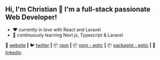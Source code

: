 ## Hi, I'm Christian 👋 I'm a full-stack passionate Web Developer!

- ❤️ currently in love with React and Laravel
- 🌱 continuously learning Next.js, Typescript & Laravel

🏡 [website][website] **|** 
🐦 [twitter][twitter] **|** 
📦 [npm][npm] **|** 
📦 [npm - eptic][npm-eptic] **|** 
📦 [packagist - eptic][packagist-eptic] **|** 
👔 [linkedin][linkedin]

[website]: https://eptic.ro
[twitter]: https://twitter.com/CristianBilu
[linkedin]: https://www.linkedin.com/in/cristian-bilu/
[npm]: https://npmjs.com/~wizzymore
[npm-eptic]: https://npmjs.com/~eptic
[packagist-eptic]: https://packagist.org/packages/eptic/
[brad]: https://bradgarropy.com/
